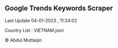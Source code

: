 

## Google Trends Keywords Scraper 
 
Last Update 04-01-2023 , 11:24:02

Country List :
VIETNAM.json



© Abdul Muttaqin 

